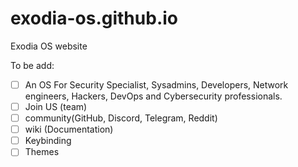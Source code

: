 # exodia-os.github.io
Exodia OS website

To be add:
- [ ] An OS For Security Specialist, Sysadmins, Developers, Network engineers, Hackers, DevOps and Cybersecurity professionals.
- [ ] Join US (team)
- [ ] community(GitHub, Discord, Telegram, Reddit)
- [ ] wiki (Documentation)
- [ ] Keybinding
- [ ] Themes
